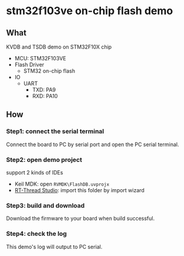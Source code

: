 # stm32f103ve on-chip flash demo

## What

KVDB  and TSDB demo on STM32F10X chip

- MCU: STM32F103VE
- Flash Driver
  - STM32 on-chip flash
- IO
  - UART
    - TXD: PA9
    - RXD: PA10

## How

### Step1: connect the serial terminal

Connect the board to PC by serial port and open the PC serial terminal.

### Step2: open demo project

support 2 kinds of IDEs

- Keil MDK: open `RVMDK\FlashDB.uvprojx`
- [RT-Thread Studio](https://www.rt-thread.io/studio.html): import this folder by import wizard

### Step3: build and download

Download the firmware to your board when build successful.

### Step4: check the log

This demo's log will output to PC serial.

